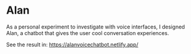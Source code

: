 # Alan
As a personal experiment to investigate with voice interfaces, I designed Alan, a chatbot that gives the user cool conversation experiences.

See the result in: https://alanvoicechatbot.netlify.app/
